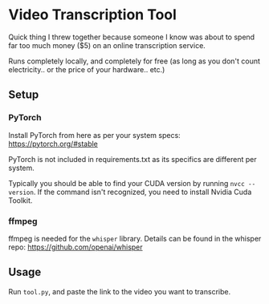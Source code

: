 # Video Transcription Tool

Quick thing I threw together because someone I know was about to spend far too much money ($5) on an online transcription service.

Runs completely locally, and completely for free (as long as you don't count electricity.. or the price of your hardware.. etc.)

## Setup

### PyTorch
Install PyTorch from here as per your system specs: https://pytorch.org/#stable

PyTorch is not included in requirements.txt as its specifics are different per system.

Typically you should be able to find your CUDA version by running `nvcc --version`. If the command isn't recognized, you need to install Nvidia Cuda Toolkit.

### ffmpeg
ffmpeg is needed for the `whisper` library. Details can be found in the whisper repo: https://github.com/openai/whisper

## Usage
Run `tool.py`, and paste the link to the video you want to transcribe.
